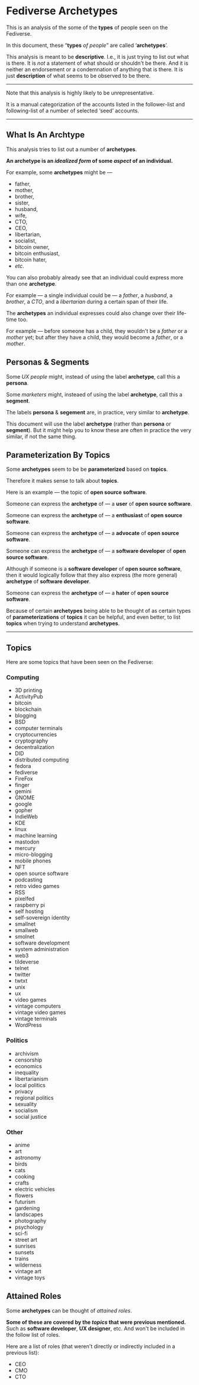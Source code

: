# Fediverse Archetypes

This is an analysis of the some of the **types** of people seen on the Fediverse.

In this document, these “**types** _of people_” are called ‘**archetypes**’.

This analysis is meant to be **descriptive**.
I.e., it is just trying to list out what is there.
It is _not_ a statement of what should or shouldn't be there.
And it is neither an endorsement or a condemnation of anything that is there.
It is just **description** of what seems to be observed to be there.

----

Note that this analysis is highly likely to be unrepresentative.

It is a manual categorization of the accounts listed in the follower-list and following-list of a number of selected ‘seed’ accounts.

----

## What Is An Archtype

This analysis tries to list out a number of **archetypes**.

**An archetype is an _idealized form_ of some _aspect_ of an individual.**

For example, some **archetypes** might be —
* father,
* mother,
* brother,
* sister,
* husband,
* wife,
* CTO,
* CEO,
* libertarian,
* socialist,
* bitcoin owner,
* bitcoin enthusiast,
* bitcoin hater,
* _etc_.

You can also probably already see that an individual could express more than one **archetype**.

For example — a single individual could be — a _father_, a _husband_, a _brother_, a _CTO_, and a _libertarian_ during a certain span of their life.

The **archetypes** an individual expresses could also change over their life-time too.

For example —
before someone has a child, they wouldn't be a _father_ or a _mother_ yet;
but after they have a child, they would become a _father_, or a _mother_.

## Personas & Segments

Some _UX people_ might, instead of using the label **archetype**, call this a **persona**.

Some _marketers_ might, insteaed of using the label **archetype**, call this a **segment**.

The labels **persona** & **segement** are, in practice, very similar to **archetype**.

This document will use the label **archetype** (rather than **persona** or **segment**).
But it might help you to know these are often in practice the very similar, if not the same thing.

## Parameterization By Topics

Some **archetypes** seem to be be **parameterized** based on **topics**.

Therefore it makes sense to talk about **topics**.

Here is an example — the topic of **open source software**.

Someone can express the **archetype** of — a **user** of **open source software**.

Someone can express the **archetype** of — a **enthusiast** of **open source software**.

Someone can express the **archetype** of — a **advocate** of **open source software**.

Someone can express the **archetype** of — a **software developer** of **open source software**.

Although if someone is a **software developer** of **open source software**, then it would logically follow that they also express (the more general) **archetype** of **software developer**.

Someone can express the **archetype** of — a **hater** of **open source software**.

Because of certain **archetypes** being able to be thought of as certain types of **parameterizations** of **topics** it can be helpful, and even better, to list **topics** when trying to understand **archetypes**.

----

## Topics

Here are some topics that have been seen on the Fediverse:

### Computing

* 3D printing
* ActivityPub
* bitcoin
* blockchain
* blogging
* BSD
* computer terminals
* cryptocurrencies
* cryptography
* decentralization
* DID
* distributed computing
* fedora
* fediverse
* FireFox
* finger
* gemini
* GNOME
* google
* gopher
* IndieWeb
* KDE
* linux
* machine learning
* mastodon
* mercury
* micro-blogging
* mobile phones
* NFT
* open source software
* podcasting
* retro video games
* RSS
* pixelfed
* raspberry pi
* self hosting
* self-sovereign identity
* smallnet
* smallweb
* smolnet
* software development
* system administration
* web3
* tildeverse
* telnet
* twitter
* twtxt
* unix
* ux
* video games
* vintage computers
* vintage video games
* vintage terminals
* WordPress

### Politics

* archivism
* censorship
* economics
* inequality
* libertarianism
* local politics
* privacy
* regional politics
* sexuality
* socialism
* social justice

### Other

* anime
* art
* astronomy
* birds
* cats
* cooking
* crafts
* electric vehicles
* flowers
* futurism
* gardening
* landscapes
* photography
* psychology
* sci-fi
* street art
* sunrises
* sunsets
* trains
* wilderness
* vintage art
* vintage toys

## Attained Roles

Some **archetypes** can be thought of _attained roles_.

**Some of these are covered by the _topics_ that were previous mentioned.**
Such as **software developer**, **UX designer**, etc.
And won't be included in the follow list of roles.

Here are a list of roles (that weren't directly or indirectly included in a previous list):

* CEO
* CMO
* CTO
